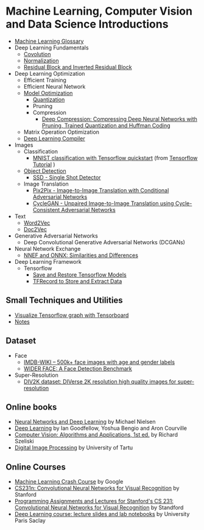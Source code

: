﻿# Machine Learning, Computer Vision and Data Science Introductions 
* [Machine Learning Glossary](./glossary/README.md)
* Deep Learning Fundamentals
  * [Covolution](./deep_learning_fundamentals/convolution/README.md)
  * [Normalization](./deep_learning_fundamentals/normalization/README.md)
  * [Residual Block and Inverted Residual Block](./deep_learning_fundamentals/residual_block/README.md)
* Deep Learning Optimization
  * Efficient Training
  * Efficient Neural Network
  * [Model Optimization](./optimization/README.md)
    * [Quantization](./optimization/quantization/README.md) 
    * Pruning
    * Compression
      * [Deep Compression: Compressing Deep Neural Networks with Pruning, Trained Quantization and Huffman Coding](https://arxiv.org/pdf/1510.00149.pdf)
   * Matrix Operation Optimization
   * [Deep Learning Compiler](./optimization/compiler/README.md)
* Images
  * Classification  
    * [MNIST classification with Tensorflow quickstart](./classification/MNIST_classification_with_tensorflow_quickstart.ipynb) (from [Tensorflow Tutorial](https://www.tensorflow.org/tutorials/quickstart/beginner) )
  * [Object Detection](./object_detection/README.md)
    * [SSD - Single Shot Detector](./object_detection/SSD/README.md)
  * Image Translation
    * [Pix2Pix - Image-to-Image Translation with Conditional Adversarial Networks](./image_translation/pix2pix/README.md)
    * [CycleGAN - Unpaired Image-to-Image Translation using Cycle-Consistent Adversarial Networks](./image_translation/CycleGAN/README.md)
* Text
  * [Word2Vec](./text/Word2Vec.md)
  * [Doc2Vec](./text/Doc2Vec.md)
* Generative Adversarial Networks
  * Deep Convolutional Generative Adversarial Networks (DCGANs)    
* Neural Network Exchange
  * [NNEF and ONNX: Similarities and Differences](https://www.khronos.org/blog/nnef-and-onnx-similarities-and-differences)
* Deep Learning Framework
  * Tensorflow
    * [Save and Restore Tensorflow Models](./framework/save_and_restore_tensorflow_models.ipynb)
    * [TFRecord to Store and Extract Data](./framework/TFRecord.ipynb)
     
## Small Techniques and Utilities
* [Visualize Tensorflow graph with Tensorboard](./tools/tensorboard.md)
* [Notes](./tools/notes.md)

## Dataset     
* Face
  * [IMDB-WIKI – 500k+ face images with age and gender labels](https://data.vision.ee.ethz.ch/cvl/rrothe/imdb-wiki/)
  * [WIDER FACE: A Face Detection Benchmark](http://shuoyang1213.me/WIDERFACE/)
* Super-Resolution  
  * [DIV2K dataset: DIVerse 2K resolution high quality images for super-resolution](https://data.vision.ee.ethz.ch/cvl/DIV2K/)

## Online books
* [Neural Networks and Deep Learning](http://neuralnetworksanddeeplearning.com/index.html) by Michael Nielsen
* [Deep Learning](http://www.deeplearningbook.org/) by Ian Goodfellow, Yoshua Bengio and Aron Courville
* [Computer Vision: Algorithms and Applications, 1st ed.](http://szeliski.org/Book/) by Richard Szeliski
* [Digital Image Processing](https://sisu.ut.ee/imageprocessing/documents) by University of Tartu

## Online Courses
* [Machine Learning Crash Course](https://developers.google.com/machine-learning/crash-course/) by Google
* [CS231n: Convolutional Neural Networks for Visual Recognition](http://cs231n.stanford.edu/2020/index.html) by Stanford
* [Programming Assignments and Lectures for Stanford's CS 231: Convolutional Neural Networks for Visual Recognition](https://github.com/khanhnamle1994/computer-vision) by Standford
* [Deep Learning course: lecture slides and lab notebooks](https://github.com/m2dsupsdlclass/lectures-labs) by University Paris Saclay
